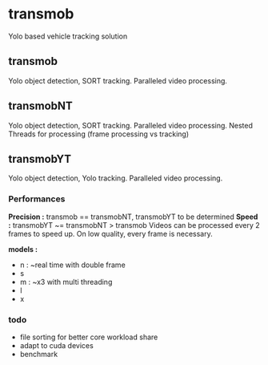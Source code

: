 # transmob
Yolo based vehicle tracking solution

## transmob

Yolo object detection, SORT tracking.
Paralleled video processing.

## transmobNT

Yolo object detection, SORT tracking.
Paralleled video processing.
Nested Threads for processing (frame processing vs tracking)

## transmobYT

Yolo object detection, Yolo tracking.
Paralleled video processing.

### Performances
**Precision :** transmob == transmobNT, transmobYT to be determined
**Speed :** transmobYT ~= transmobNT > transmob
Videos can be processed every 2 frames to speed up. On low quality, every frame is necessary.

**models :**
- n : ~real time with double frame
- s
- m : ~x3 with multi threading
- l
- x

### todo
- file sorting for better core workload share
- adapt to cuda devices
- benchmark
